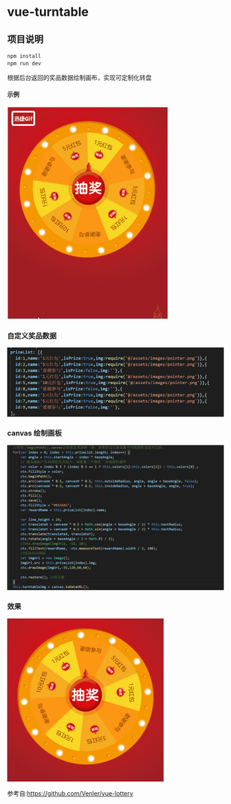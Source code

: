 # vue-turntable


## 项目说明 

```js
npm install
npm run dev
```
根据后台返回的奖品数据绘制画布，实现可定制化转盘

#### 示例
![](turntable.gif)

### 自定义奖品数据

![效果gif](https://github.com/domysky/vue-turntable/blob/master/static/20190428170517.png?raw=true)

###  canvas 绘制画板

![效果gif](https://github.com/domysky/vue-turntable/blob/master/static/20190428170459.png?raw=true)

###  效果

![效果gif](https://github.com/domysky/vue-turntable/blob/master/static/20190428170342.png?raw=true)


参考自:https://github.com/Venler/vue-lottery


